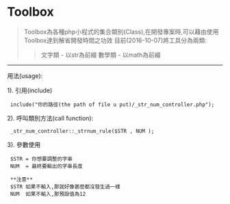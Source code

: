 # Toolbox
>Toolbox為各種php小程式的集合類別(Class),在開發專案時,可以藉由使用Toolbox達到解省開發時間之功效
>目前(2016-10-07)將工具分為兩類:  
>>文字類 - 以str為前綴
>>數學類 - 以math為前綴  

 <hr>
 用法(usage):
 
 1). 引用(include)
     
     include("你的路徑(the path of file u put)/_str_num_controller.php");
 
 2). 呼叫類別方法(call function):
 
     _str_num_controller::_strnum_rule($STR , NUM );
 
 3). 參數使用
 
     $STR = 你想要調整的字串
     NUM  = 最終要輸出的字串長度
     
     **注意**
     $STR 如果不輸入,那就好像甚麼都沒發生過一樣
     NUM  如果不輸入,那預設值為12
     
     

